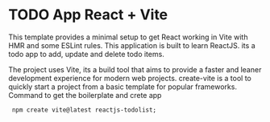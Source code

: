 # TODO App React + Vite

This template provides a minimal setup to get React working in Vite with HMR and some ESLint rules.
This application is built to learn ReactJS. its a todo app to add, update and delete todo items.

The project uses Vite, its a build tool that aims to provide a faster and leaner development experience for modern web projects. 
create-vite is a tool to quickly start a project from a basic template for popular frameworks.
Command to get the boilerplate and crete app
```
 npm create vite@latest reactjs-todolist;
```
